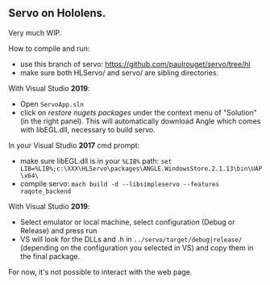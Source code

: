 ## Servo on Hololens.

Very much WIP.

How to compile and run:

- use this branch of servo: https://github.com/paulrouget/servo/tree/hl
- make sure both HLServo/ and servo/ are sibling directories.

With Visual Studio **2019**:
- Open `ServoApp.sln`
- click on *restore nugets packages* under the context menu of "Solution" (in the right panel). This will automatically download Angle which comes with libEGL.dll, necessary to build servo.

In your Visual Studio **2017** cmd prompt:
- make sure libEGL.dll is in your `%LIB%` path: `set LIB=%LIB%;c:\XXX\HLServo\packages\ANGLE.WindowsStore.2.1.13\bin\UAP\x64\`
- compile servo: `mach build -d --libsimpleservo --features raqote_backend`

With Visual Studio **2019**:
- Select emulator or local machine, select configuration (Debug or Release) and press run
- VS will look for the DLLs and .h in `../servo/target/debug|release/` (depending on the configuration you selected in VS) and copy them in the final package.

For now, it's not possible to interact with the web page.

